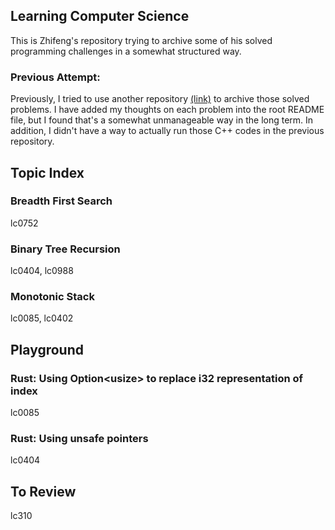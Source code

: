## Learning Computer Science

This is Zhifeng's repository trying to archive some of his solved programming challenges in a somewhat structured way.

### Previous Attempt:

Previously, I tried to use another repository [(link)](https://github.com/zf-w/Learn-CS-Old) to archive those solved problems. I have added my thoughts on each problem into the root README file, but I found that's a somewhat unmanageable way in the long term. In addition, I didn't have a way to actually run those C++ codes in the previous repository.

## Topic Index

### Breadth First Search

lc0752

### Binary Tree Recursion

lc0404, lc0988

### Monotonic Stack

lc0085, lc0402

## Playground

### Rust: Using Option\<usize\> to replace i32 representation of index

lc0085

### Rust: Using unsafe pointers

lc0404

## To Review

lc310
